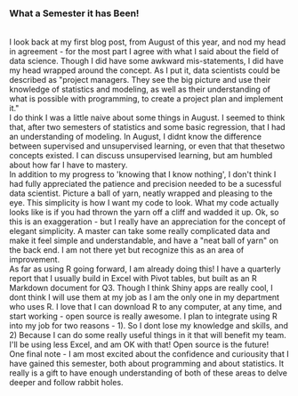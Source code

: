 ### What a Semester it has Been!
<br>
I look back at my first blog post, from August of this year, and nod my head in agreement - for the most part I agree with what I said about the field of data science. 
Though I did have some awkward mis-statements, I did have my head wrapped around the concept. As I put it, data scientists could be described as "project managers. 
They see the big picture and use their knowledge of statistics and modeling, as well as their understanding of what is possible with programming, to create a project 
plan and implement it."
<br>
I do think I was a little naive about some things in August. I seemed to think that, after two semesters of statistics and some basic regression, that I had an 
understanding of modeling. In August, I didnt know the difference between supervised and unsupervised learning, or even that that thesetwo concepts existed. 
I can discuss unsupervised learning, but am humbled about how far I have to mastery. 
<br>
In addition to my progress to 'knowing that I know nothing', I don't think I had fully appreciated the patience and precision needed to be a sucessful data scientist. 
Picture a ball of yarn, neatly wrapped and pleasing to the eye. This simplicity is how I want my code to look. What my code actually looks like is if you had 
thrown the yarn off a cliff and wadded it up. Ok, so this is an exaggeration - but I really have an appreciation for the concept of elegant simplicity. A master can take
some really complicated data and make it feel simple and understandable, and have a "neat ball of yarn" on the back end. I am not there yet but recognize this as an area
of improvement.
<br>
As far as using R going forward, I am already doing this! I have a quarterly report that I usually build in Excel with Pivot tables, but built as an R Markdown document 
for Q3. Though I think Shiny apps are really cool, I dont think I will use them at my job as I am the only one in my department who uses R. I love that I can download R to 
any computer, at any time, and start working - open source is really awesome. I plan to integrate using R into my job for two reasons - 1). So I dont lose my knowledge and 
skills, and 2) Because I can do some really useful things in it that will benefit my team. I'll be using less Excel, and am OK with that! Open source is the future! 
<br>
One final note - I am most excited about the confidence and curiousity that I have gained this semester, both about programming and about statistics. It really is a gift 
to have enough understanding of both of these areas to delve deeper and follow rabbit holes.
